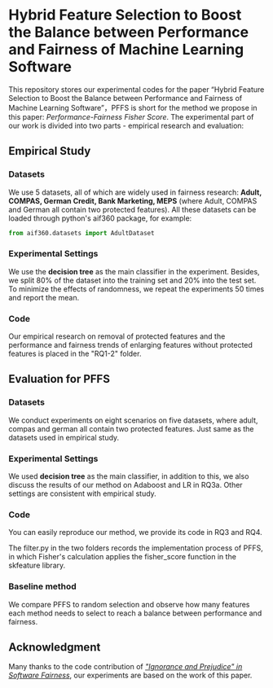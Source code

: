 # Hybrid Feature Selection to Boost the Balance between Performance and Fairness of Machine Learning Software


This repository stores our experimental codes for the paper “Hybrid Feature Selection to Boost the Balance between Performance and Fairness of Machine Learning Software”，PFFS is short for the method we propose in this paper: *Performance-Fairness Fisher Score*. The experimental part of our work is divided into two parts - empirical research and evaluation:



## Empirical Study

### Datasets

We use 5 datasets, all of which are widely used in fairness research: **Adult, COMPAS, German Credit, Bank Marketing, MEPS** (where Adult, COMPAS and German all contain two protected features). All these datasets can be loaded through python's aif360 package, for example:

```python
from aif360.datasets import AdultDataset
```

### Experimental Settings

We use the **decision tree** as the main classifier in the experiment. Besides, we split 80% of the dataset into the training set and 20% into the test set. To minimize the effects of randomness, we repeat the experiments 50 times and report the mean.

### Code
Our empirical research on removal of protected features and the performance and fairness trends of enlarging features without protected features is placed in the "RQ1-2" folder.







## Evaluation for PFFS

### Datasets

We conduct experiments on eight scenarios on five datasets, where adult, compas and german all contain two protected features. Just same as the datasets used in empirical study.

### Experimental Settings

We used **decision tree** as the main classifier, in addition to this, we also discuss the results of our method on Adaboost and LR in RQ3a. Other settings are consistent with empirical study.

### Code

You can easily reproduce our method, we provide its code in RQ3 and RQ4. 

The filter.py in the two folders records the implementation process of PFFS, in which Fisher's calculation applies the fisher_score function in the skfeature library. 




### Baseline method

We compare PFFS to random selection and observe how many features each method needs to select to reach a balance between performance and fairness.

## Acknowledgment
Many thanks to the code contribution of [*"Ignorance and Prejudice" in Software Fairness*](https://ieeexplore.ieee.org/document/9402057), our experiments are based on the work of this paper.
